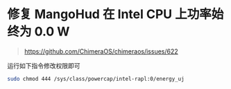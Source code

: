 # 修复 MangoHud 在 Intel CPU 上功率始终为 0.0 W
> <https://github.com/ChimeraOS/chimeraos/issues/622>

运行如下指令修改权限即可
```sh
sudo chmod 444 /sys/class/powercap/intel-rapl:0/energy_uj
```
